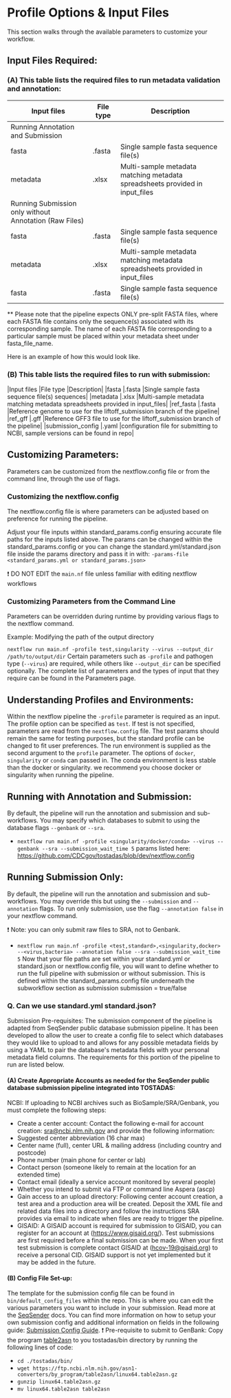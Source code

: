 # Profile Options & Input Files

This section walks through the available parameters to customize your workflow.

## Input Files Required:
### (A) This table lists the required files to run metadata validation and annotation:

|Input files	|File type	|Description|
|---------------|-----------|-----------|
|Running Annotation and Submission|||		
|fasta	|.fasta	|Single sample fasta sequence file(s)|
|metadata	|.xlsx	|Multi-sample metadata matching metadata spreadsheets provided in input_files|
|Running Submission only without Annotation (Raw Files)|||		
|fasta	|.fasta	|Single sample fasta sequence file(s)|
|metadata	|.xlsx	|Multi-sample metadata matching metadata spreadsheets provided in input_files|
| fasta | .fasta | Single sample fasta sequence file(s) | | metadata | .xlsx | Multi-sample metadata matching metadata spreadsheets provided in input_files | | ref_fasta | .fasta | Reference genome to use for the liftoff_submission branch of the pipeline | | ref_gff | .gff | Reference GFF3 file to use for the liftoff_submission branch of the pipeline |

** Please note that the pipeline expects ONLY pre-split FASTA files, where each FASTA file contains only the sequence(s) associated with its corresponding sample. The name of each FASTA file corresponding to a particular sample must be placed within your metadata sheet under fasta_file_name.

Here is an example of how this would look like.

### (B) This table lists the required files to run with submission:

|Input files	|File type	|Description|
|fasta	|.fasta	|Single sample fasta sequence file(s) sequences|
|metadata	|.xlsx	|Multi-sample metadata matching metadata spreadsheets provided in input_files|
|ref_fasta	|.fasta	|Reference genome to use for the liftoff_submission branch of the pipeline|
|ref_gff	|.gff	|Reference GFF3 file to use for the liftoff_submission branch of the pipeline|
|submission_config	|.yaml	|configuration file for submitting to NCBI, sample versions can be found in repo|

## Customizing Parameters:
Parameters can be customized from the nextflow.config file or from the command line, through the use of flags.

### Customizing the nextflow.config
The nextflow.config file is where parameters can be adjusted based on preference for running the pipeline.

Adjust your file inputs within standard_params.config ensuring accurate file paths for the inputs listed above. The params can be changed within the standard_params.config or you can change the standard.yml/standard.json file inside the params directory and pass it in with: `-params-file <standard_params.yml or standard_params.json>`

❗ DO NOT EDIT the `main.nf` file unless familiar with editing nextflow workflows

### Customizing Parameters from the Command Line
Parameters can be overridden during runtime by providing various flags to the nextflow command.

Example: Modifying the path of the output directory

`nextflow run main.nf -profile test,singularity --virus --output_dir /path/to/output/dir`
Certain parameters such as `-profile` and pathogen type (`--virus`) are required, while others like `--output_dir` can be specified optionally. The complete list of parameters and the types of input that they require can be found in the Parameters page.

## Understanding Profiles and Environments:
Within the nextflow pipeline the `-profile` parameter is required as an input. The profile option can be specified as `test`. If test is not specified, parameters are read from the `nextflow.config` file. The test params should remain the same for testing purposes, but the standard profile can be changed to fit user preferences. The run environment is supplied as the second argument to the `profile` parameter. The options of `docker`, `singularity` or `conda` can passed in. The conda environment is less stable than the docker or singularity. we recommend you choose docker or singularity when running the pipeline.

## Running with Annotation and Submission:
By default, the pipeline will run the annotation and submission and sub-workflows. You may specify which databases to submit to using the database flags `--genbank` or `--sra`.

* `nextflow run main.nf -profile <singularity/docker/conda> --virus --genbank --sra --submission_wait_time 5`
params listed here: https://github.com/CDCgov/tostadas/blob/dev/nextflow.config

## Running Submission Only:
By default, the pipeline will run the annotation and submission and sub-workflows. You may override this but using the `--submission` and `--annotation` flags. To run only submission, use the flag `--annotation false` in your nextflow command.

❗ Note: you can only submit raw files to SRA, not to Genbank.

* `nextflow run main.nf -profile <test,standard>,<singularity,docker> --<virus,bacteria> --annotation false --sra --submission_wait_time 5`
Now that your file paths are set within your standard.yml or standard.json or nextflow.config file, you will want to define whether to run the full pipeline with submission or without submission. This is defined within the standard_params.config file underneath the subworkflow section as submission submission = true/false

### Q. Can we use standard.yml standard.json?

Submission Pre-requisites:
The submission component of the pipeline is adapted from SeqSender public database submission pipeline. It has been developed to allow the user to create a config file to select which databases they would like to upload to and allows for any possible metadata fields by using a YAML to pair the database's metadata fields with your personal metadata field columns. The requirements for this portion of the pipeline to run are listed below.

#### (A) Create Appropriate Accounts as needed for the SeqSender public database submission pipeline integrated into TOSTADAS:

NCBI: If uploading to NCBI archives such as BioSample/SRA/Genbank, you must complete the following steps:

* Create a center account: Contact the following e-mail for account creation: sra@ncbi.nlm.nih.gov  and provide the following information:
 * Suggested center abbreviation (16 char max)
 * Center name (full), center URL & mailing address (including country and postcode)
 * Phone number (main phone for center or lab)
 * Contact person (someone likely to remain at the location for an extended time)
 * Contact email (ideally a service account monitored by several people)
 * Whether you intend to submit via FTP or command line Aspera (ascp)
 * Gain access to an upload directory: Following center account creation, a test area and a production area will be created. Deposit the XML file and related data files into a directory and follow the instructions SRA provides via email to indicate when files are ready to trigger the pipeline.
 * GISAID: A GISAID account is required for submission to GISAID, you can register for an account at (https://www.gisaid.org/). Test submissions are first required before a final submission can be made. When your first test submission is complete contact GISAID at (hcov-19@gisaid.org) to receive a personal CID. GISAID support is not yet implemented but it may be added in the future.

#### (B) Config File Set-up:

The template for the submission config file can be found in `bin/default_config_files` within the repo. This is where you can edit the various parameters you want to include in your submission. Read more at the [SeqSender](https://cdcgov.github.io/seqsender/#id_3-config-file-creation) docs.
You can find more information on how to setup your own submission config and additional information on fields in the following guide: [Submission Config Guide](https://github.com/CDCgov/tostadas/blob/b904111d78262efb82589bdd72b0482f27770f87/docs/submission_config_guide.md).
❗ Pre-requisite to submit to GenBank: Copy the program [table2asn](https://www.ncbi.nlm.nih.gov/genbank/table2asn/) to you tostadas/bin directory by running the following lines of code:

* `cd ./tostadas/bin/`
* `wget https://ftp.ncbi.nlm.nih.gov/asn1-converters/by_program/table2asn/linux64.table2asn.gz`
* `gunzip linux64.table2asn.gz`
* `mv linux64.table2asn table2asn`